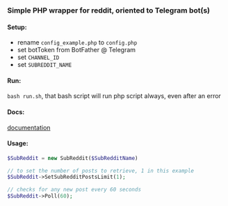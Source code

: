### Simple PHP wrapper for reddit, oriented to Telegram bot(s)
#### Setup:
- rename `config_example.php` to `config.php`
- set botToken from BotFather @ Telegram
- set `CHANNEL_ID`
- set `SUBREDDIT_NAME`

#### Run:
`bash run.sh`, that bash script will run php script always, even after an error

#### Docs:
[documentation]("./docs/index.html")

#### Usage:
```php
$SubReddit = new SubReddit($SubRedditName)

// to set the number of posts to retrieve, 1 in this example
$SubReddit->SetSubRedditPostsLimit(1);

// checks for any new post every 60 seconds
$SubReddit->Poll(60);
```
